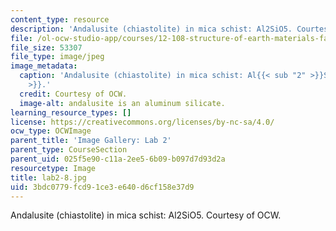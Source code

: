 ```yaml
---
content_type: resource
description: 'Andalusite (chiastolite) in mica schist: Al2SiO5. Courtesy of OCW.'
file: /ol-ocw-studio-app/courses/12-108-structure-of-earth-materials-fall-2004/3bdc0779fcd91ce3e640d6cf158e37d9_lab2-8.jpg
file_size: 53307
file_type: image/jpeg
image_metadata:
  caption: 'Andalusite (chiastolite) in mica schist: Al{{< sub "2" >}}SiO{{< sub "5"
    >}}.'
  credit: Courtesy of OCW.
  image-alt: andalusite is an aluminum silicate.
learning_resource_types: []
license: https://creativecommons.org/licenses/by-nc-sa/4.0/
ocw_type: OCWImage
parent_title: 'Image Gallery: Lab 2'
parent_type: CourseSection
parent_uid: 025f5e90-c11a-2ee5-6b09-b097d7d93d2a
resourcetype: Image
title: lab2-8.jpg
uid: 3bdc0779-fcd9-1ce3-e640-d6cf158e37d9
---
```

Andalusite (chiastolite) in mica schist: Al2SiO5. Courtesy of OCW.